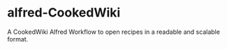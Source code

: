 # alfred-CookedWiki
A CookedWiki Alfred Workflow to open recipes in a readable and scalable format.
